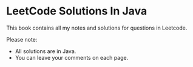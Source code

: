 # LeetCode Solutions In Java

This book contains all my notes and solutions for questions in Leetcode.

Please note:

* All solutions are in Java.
* You can leave your comments on each page.



